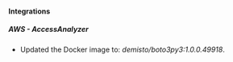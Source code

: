 #### Integrations
##### AWS - AccessAnalyzer
- Updated the Docker image to: *demisto/boto3py3:1.0.0.49918*.
